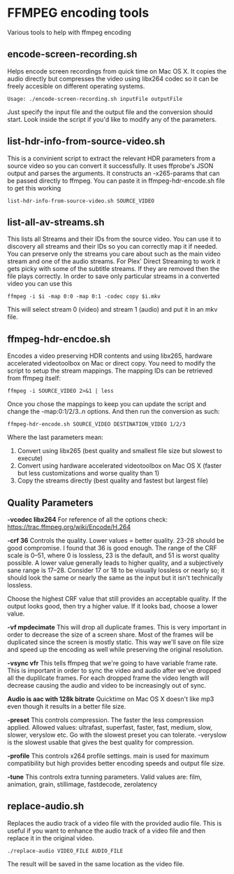 # FFMPEG encoding tools
Various tools to help with ffmpeg encoding

## encode-screen-recording.sh
Helps encode screen recordings from quick time on Mac OS X. It copies the audio directly but compresses the video using libx264 codec so it can be freely accesible on different operating systems.

```
Usage: ./encode-screen-recording.sh inputFile outputFile
```
Just specify the input file and the output file and the conversion should start. Look inside the script if you'd like to modify any of the parameters.

## list-hdr-info-from-source-video.sh
This is a convinient script to extract the relevant HDR parameters from a source video so you can convert it successfully. It uses ffprobe's JSON output and parses the arguments. It constructs an -x265-params that can be passed directly to ffmpeg. You can paste it in ffmpeg-hdr-encode.sh file to get this working

```
list-hdr-info-from-source-video.sh SOURCE_VIDEO
```

## list-all-av-streams.sh
This lists all Streams and their IDs from the source video. You can use it to discovery all streams and their IDs so you can correctly map it if needed. You can preserve only the streams you care about such as the main video stream and one of the audio streams. For Plex' Direct Streaming to work it gets picky with some of the subtitle streams. If they are removed then the file plays correctly. In order to save only particular streams in a converted video you can use this

```
ffmpeg -i $i -map 0:0 -map 0:1 -codec copy $i.mkv
```

This will select stream 0 (video) and stream 1 (audio) and put it in an mkv file.

## ffmpeg-hdr-encdoe.sh
Encodes a video preserving HDR contents and using libx265, hardware accelerated videotoolbox on Mac or direct copy. You need to modify the script to setup the stream mappings. The mapping IDs
can be retrieved from ffmpeg itself:

```
ffmpeg -i SOURCE_VIDEO 2>&1 | less
```

Once you chose the mappings to keep you can update the script and change the -map:0:1/2/3..n options. And then run the conversion as such:

```
ffmpeg-hdr-encode.sh SOURCE_VIDEO DESTINATION_VIDEO 1/2/3
```

Where the last parameters mean:
1. Convert using libx265 (best quality and smallest file size but slowest to execute)
2. Convert using hardware accelerated videotoolbox on Mac OS X (faster but less customizations and worse quality than 1)
3. Copy the streams directly (best quality and fastest but largest file)

## Quality Parameters
**-vcodec libx264**
For reference of all the options check: https://trac.ffmpeg.org/wiki/Encode/H.264

**-crf 36**
Controls the quality. Lower values = better quality. 23-28 should be good compromise. I found that 36 is good enough. The range of the CRF scale is 0–51, where 0 is lossless, 23 is the default, and 51 is worst quality possible.
A lower value generally leads to higher quality, and a subjectively sane range is 17–28. Consider 17 or 18 to be visually lossless or nearly so; it should look the same or nearly the same as the input but it isn't technically lossless.

Choose the highest CRF value that still provides an acceptable quality. If the output looks good, then try a higher value. If it looks bad, choose a lower value.

**-vf mpdecimate**
This will drop all duplicate frames. This is very important in order to decrease the size of a screen share. Most of the
frames will be duplicated since the screen is mostly static. This way we'll save on file size and speed up the encoding as well
while preserving the original resolution.

**-vsync vfr**
This tells ffmpeg that we're going to have variable frame rate. This is important in order to sync the video and audio after we've dropped all the duplilcate frames. For each dropped frame the video length will decrease causing the audio and video to be increasingly out of sync.

**Audio is aac with 128k bitrate**
Quicktime on Mac OS X doesn't like mp3 even though it results in a better file size.

**-preset**
This controls compression. The faster the less compression applied. Allowed values: ultrafast, superfast, faster, fast, medium, slow, slower, veryslow etc. Go with the slowest preset you can tolerate. -veryslow is the slowest usable that gives the best quality for compression.

**-profile**
This controls x264 profile settings. main is used for maximum compatibility but high provides better encoding speeds and output file size.

**-tune**
This controls extra tunning parameters. Valid values are: film, animation, grain, stillimage, fastdecode, zerolatency

## replace-audio.sh
Replaces the audio track of a video file with the provided audio file. This is useful if you want to enhance the audio track of a video file and then replace it in the original video.

```
./replace-audio VIDEO_FILE AUDIO_FILE
```

The result will be saved in the same location as the video file.
